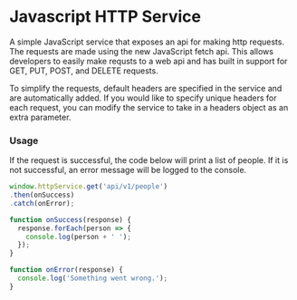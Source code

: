 # Javascript HTTP Service

A simple JavaScript service that exposes an api for making http requests. The requests are made using the new JavaScript fetch api. This allows developers to easily make requsts to a web api and has built in support for GET, PUT, POST, and DELETE requests.

To simplify the requests, default headers are specified in the service and are automatically added. If you would like to specify unique headers for each request, you can modify the service to take in a headers object as an extra parameter.

### Usage

If the request is successful, the code below will print a list of people. If it is not successful, an error message will be logged to the console.

```javascript
window.httpService.get('api/v1/people')
.then(onSuccess)
.catch(onError);

function onSuccess(response) {
  response.forEach(person => {
    console.log(person + ' ');
  });
}

function onError(response) {
  console.log('Something went wrong.');
}
```
